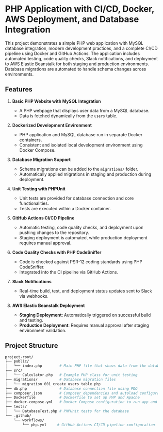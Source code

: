 # PHP Application with CI/CD, Docker, AWS Deployment, and Database Integration

This project demonstrates a simple PHP web application with MySQL database integration, modern development practices, and a complete CI/CD pipeline using Docker and GitHub Actions. The application includes automated testing, code quality checks, Slack notifications, and deployment to AWS Elastic Beanstalk for both staging and production environments. Database migrations are automated to handle schema changes across environments.

## Features

1. **Basic PHP Website with MySQL Integration**
   - A PHP webpage that displays user data from a MySQL database.
   - Data is fetched dynamically from the `users` table.

2. **Dockerized Development Environment**
   - PHP application and MySQL database run in separate Docker containers.
   - Consistent and isolated local development environment using Docker Compose.

3. **Database Migration Support**
   - Schema migrations can be added to the `migrations/` folder.
   - Automatically applied migrations in staging and production during deployment.

4. **Unit Testing with PHPUnit**
   - Unit tests are provided for database connection and core functionalities.
   - Tests are executed within a Docker container.

5. **GitHub Actions CI/CD Pipeline**
   - Automatic testing, code quality checks, and deployment upon pushing changes to the repository.
   - Staging deployment is automated, while production deployment requires manual approval.

6. **Code Quality Checks with PHP CodeSniffer**
   - Code is checked against PSR-12 coding standards using PHP CodeSniffer.
   - Integrated into the CI pipeline via GitHub Actions.

7. **Slack Notifications**
   - Real-time build, test, and deployment status updates sent to Slack via webhooks.

8. **AWS Elastic Beanstalk Deployment**
   - **Staging Deployment**: Automatically triggered on successful build and testing.
   - **Production Deployment**: Requires manual approval after staging environment validation.

## Project Structure

```bash
project-root/
├── public/
│   └── index.php        # Main PHP file that shows data from the database
├── src/
│   └── Calculator.php   # Example PHP class for unit testing
├── migrations/          # Database migration files
│   └── migration_001_create_users_table.php
├── db.php               # Database connection file using PDO
├── composer.json        # Composer dependencies and autoload configuration
├── Dockerfile           # Dockerfile to set up PHP and Apache
├── docker-compose.yml   # Docker Compose configuration to run app and MySQL
├── tests/
│   └── DatabaseTest.php # PHPUnit tests for the database
└── .github/
    └── workflows/
        └── php.yml     # GitHub Actions CI/CD pipeline configuration
